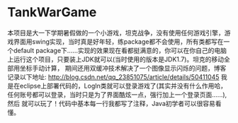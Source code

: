 # TankWarGame
本项目是大一下学期暑假做的一个小游戏，坦克战争，没有使用任何游戏引擎，游戏界面用swing实现，当时真是好年轻，练package都不会使用，所有类都写在一个default
package下......实现的效果现在看都挺满意的，你可以在你自己的电脑上运行这个项目，只要装上JDK就可以(当时使用的版本是JDK1.7)。坦克的移动全部用坐标手动计算，
期间还用双缓冲技术解决了一个图像显示闪烁的问题，博客记录以下地址:
http://blog.csdn.net/qq_23851075/article/details/50411045
我是在eclipse上部署代码的，LogIn类就可以登录游戏了(其实并没有什么作用哈，任何账号都可以登录，当时只是为了界面酷炫一点，强行加上一个登录页面......),然后
就可以玩了！代码中基本每一行我都写了注释，Java初学者可以很容易看懂。
